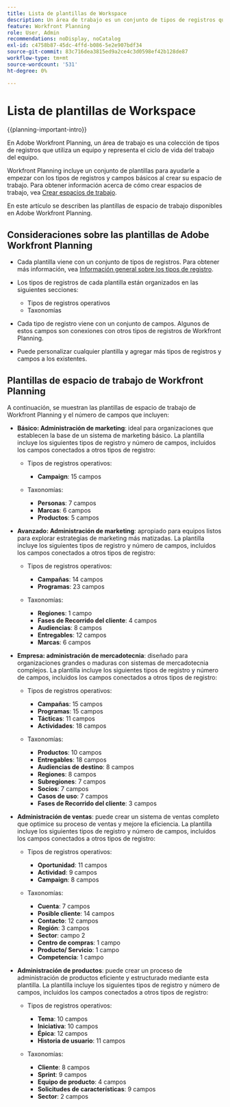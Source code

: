 ```yaml
---
title: Lista de plantillas de Workspace
description: Un área de trabajo es un conjunto de tipos de registros que utiliza un equipo y que representa el ciclo de vida del trabajo del equipo. Adobe Workfront Planning incluye un conjunto de plantillas para ayudarle a empezar con los tipos de registros y campos básicos al crear su espacio de trabajo.
feature: Workfront Planning
role: User, Admin
recommendations: noDisplay, noCatalog
exl-id: c4758b87-45dc-4ffd-b086-5e2e907bdf34
source-git-commit: 83c716dea3815ed9a2ce4c3d0598ef42b128de87
workflow-type: tm+mt
source-wordcount: '531'
ht-degree: 0%

---
```



# Lista de plantillas de Workspace

{{planning-important-intro}}

En Adobe Workfront Planning, un área de trabajo es una colección de tipos de registros que utiliza un equipo y representa el ciclo de vida del trabajo del equipo.

Workfront Planning incluye un conjunto de plantillas para ayudarle a empezar con los tipos de registros y campos básicos al crear su espacio de trabajo. Para obtener información acerca de cómo crear espacios de trabajo, vea [Crear espacios de trabajo](/help/quicksilver/planning/architecture/create-workspaces.md).

En este artículo se describen las plantillas de espacio de trabajo disponibles en Adobe Workfront Planning.

## Consideraciones sobre las plantillas de Adobe Workfront Planning

* Cada plantilla viene con un conjunto de tipos de registros. Para obtener más información, vea [Información general sobre los tipos de registro](/help/quicksilver/planning/architecture/overview-of-record-types.md).
* Los tipos de registros de cada plantilla están organizados en las siguientes secciones:

   * Tipos de registros operativos
   * Taxonomías
* Cada tipo de registro viene con un conjunto de campos. Algunos de estos campos son conexiones con otros tipos de registros de Workfront Planning.
* Puede personalizar cualquier plantilla y agregar más tipos de registros y campos a los existentes.

<!-- I modeled this article by the "List of available Blueprints" and that articles does not have an Access area

## Access requirements

You must have the following: 

<table style="table-layout:auto">
 <col>
 </col>
 <col>
 </col>
 <tbody>
  <tr>
   <td role="rowheader"><p>Adobe Workfront plan*</p></td>
   <td>
<p>Any</p>
<!--the above is only for closed beta; when going to GA - activate the following plans:    
<p>Current plan: Prime and Ultimate</p>
<p>Legacy plan: Enterprise</p>->
   </td>
  </tr>
  <tr>
   <td role="rowheader"><p>Adobe Workfront license*</p></td>
   <td>
   <p>Any</p> 
  <p>For more information, see <a href="../../administration-and-setup/add-users/access-levels-and-object-permissions/wf-licenses.md" class="MCXref xref">Adobe Workfront licenses overview</a>.</p> </td>
  </tr>
  <tr>
   <td role="rowheader"><p>Product</p></td>
   <td>
   <p> Adobe Workfront</p> </td>
  </tr>
  <tr>
   <td role="rowheader">Access level*</td>
   <td> <p>Any</p>  
</td>
  </tr>
<tr>
   <td role="rowheader">Layout template</td>
   <td> <p>Your system administrator must add the Planning area in your layout template. </p>  
</td>
  </tr>
 </tbody>
</table>

>[!NOTE]
>
>*If you don't have access, ask your Workfront administrator if they set additional restrictions in your access level. For information on how a Workfront administrator can change your access level, see [Create or modify custom access levels](/help/quicksilver/administration-and-setup/add-users/configure-and-grant-access/create-modify-access-levels.md).

-->

## Plantillas de espacio de trabajo de Workfront Planning

A continuación, se muestran las plantillas de espacio de trabajo de Workfront Planning y el número de campos que incluyen:

* **Básico: Administración de marketing**: ideal para organizaciones que establecen la base de un sistema de marketing básico. La plantilla incluye los siguientes tipos de registro y número de campos, incluidos los campos conectados a otros tipos de registro:

   * Tipos de registros operativos:

      * **Campaign**: 15 campos
   * Taxonomías:

      * **Personas**: 7 campos
      * **Marcas**: 6 campos
      * **Productos**: 5 campos

* **Avanzado: Administración de marketing**: apropiado para equipos listos para explorar estrategias de marketing más matizadas. La plantilla incluye los siguientes tipos de registro y número de campos, incluidos los campos conectados a otros tipos de registro:

   * Tipos de registros operativos:

      * **Campañas**: 14 campos
      * **Programas**: 23 campos

   * Taxonomías:
      * **Regiones**: 1 campo
      * **Fases de Recorrido del cliente**: 4 campos
      * **Audiencias**: 8 campos
      * **Entregables**: 12 campos
      * **Marcas**: 6 campos

* **Empresa: administración de mercadotecnia**: diseñado para organizaciones grandes o maduras con sistemas de mercadotecnia complejos. La plantilla incluye los siguientes tipos de registro y número de campos, incluidos los campos conectados a otros tipos de registro:

   * Tipos de registros operativos:

      * **Campañas**: 15 campos
      * **Programas**: 15 campos
      * **Tácticas**: 11 campos
      * **Actividades**: 18 campos

   * Taxonomías:

      * **Productos**: 10 campos
      * **Entregables**: 18 campos
      * **Audiencias de destino**: 8 campos
      * **Regiones**: 8 campos
      * **Subregiones**: 7 campos
      * **Socios**: 7 campos
      * **Casos de uso**: 7 campos
      * **Fases de Recorrido del cliente**: 3 campos

* **Administración de ventas**: puede crear un sistema de ventas completo que optimice su proceso de ventas y mejore la eficiencia. La plantilla incluye los siguientes tipos de registro y número de campos, incluidos los campos conectados a otros tipos de registro:

   * Tipos de registros operativos:

      * **Oportunidad**: 11 campos
      * **Actividad**: 9 campos
      * **Campaign**: 8 campos
   * Taxonomías:
      * **Cuenta**: 7 campos
      * **Posible cliente**: 14 campos
      * **Contacto**: 12 campos
      * **Región**: 3 campos
      * **Sector**: campo 2
      * **Centro de compras**: 1 campo
      * **Producto/ Servicio**: 1 campo
      * **Competencia**: 1 campo

* **Administración de productos**: puede crear un proceso de administración de productos eficiente y estructurado mediante esta plantilla. La plantilla incluye los siguientes tipos de registro y número de campos, incluidos los campos conectados a otros tipos de registro:

   * Tipos de registros operativos:

      * **Tema**: 10 campos
      * **Iniciativa**: 10 campos
      * **Épica**: 12 campos
      * **Historia de usuario**: 11 campos

   * Taxonomías:

      * **Cliente**: 8 campos
      * **Sprint**: 9 campos
      * **Equipo de producto**: 4 campos
      * **Solicitudes de características**: 9 campos
      * **Sector**: 2 campos
